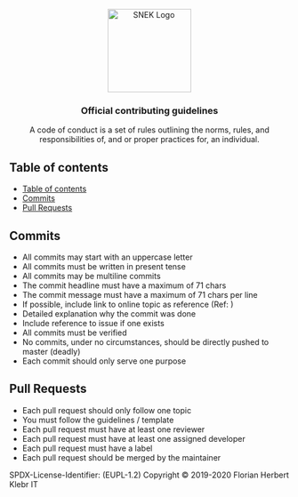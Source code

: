 <p align="center">
  <a href="https://snek.at/" target="_blank" rel="noopener noreferrer">
    <img src="https://avatars2.githubusercontent.com/u/55870326?s=400&u=c6c7f06305ddc94747d474850fde7b2044f53838&v=4" alt="SNEK Logo" height="150">
  </a>
</p>

<h3 align="center">Official contributing guidelines</h3>

<p align="center">
  A code of conduct is a set of rules outlining the norms, rules, and responsibilities of,
  and or proper practices for, an individual.
</p>

## Table of contents

-   [Table of contents](#table-of-contents)
-   [Commits](#commits)
-   [Pull Requests](#pull-requests)

## [](#commits)Commits

-   All commits may start with an uppercase letter
-   All commits must be written in present tense
-   All commits may be multiline commits
-   The commit headline must have a maximum of 71 chars
-   The commit message must have a maximum of 71 chars per line
-   If possible, include link to online topic as reference (Ref: )
-   Detailed explanation why the commit was done
-   Include reference to issue if one exists
-   All commits must be verified
-   No commits, under no circumstances, should be directly pushed to master (deadly)
-   Each commit should only serve one purpose

## [](#pull-requests)Pull Requests

-   Each pull request should only follow one topic
-   You must follow the guidelines / template
-   Each pull request must have at least one reviewer
-   Each pull request must have at least one assigned developer
-   Each pull request must have a label
-   Each pull request should be merged by the maintainer

SPDX-License-Identifier: (EUPL-1.2)
Copyright © 2019-2020 Florian Herbert Klebr IT

